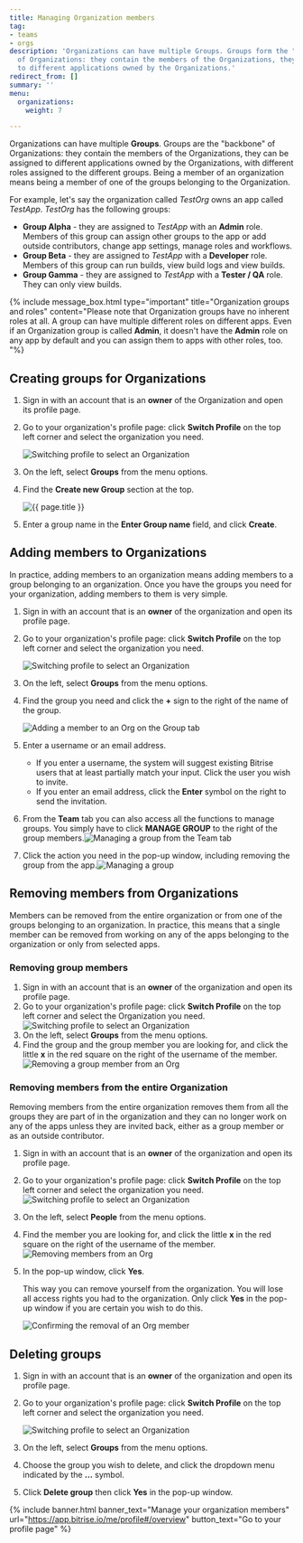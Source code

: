 ```yaml
---
title: Managing Organization members
tag:
- teams
- orgs
description: 'Organizations can have multiple Groups. Groups form the "backbones"
  of Organizations: they contain the members of the Organizations, they can be assigned
  to different applications owned by the Organizations.'
redirect_from: []
summary: ''
menu:
  organizations:
    weight: 7

---
```

Organizations can have multiple **Groups**. Groups are the "backbone" of Organizations: they contain the members of the Organizations, they can be assigned to different applications owned by the Organizations, with different roles assigned to the different groups. Being a member of an organization means being a member of one of the groups belonging to the Organization.

For example, let's say the organization called _TestOrg_ owns an app called _TestApp_. _TestOrg_ has the following groups:

* **Group Alpha** - they are assigned to _TestApp_ with an **Admin** role. Members of this group can assign other groups to the app or add outside contributors, change app settings, manage roles and workflows.
* **Group Beta** - they are assigned to _TestApp_ with a **Developer** role. Members of this group can run builds, view build logs and view builds.
* **Group Gamma** - they are assigned to _TestApp_ with a **Tester / QA** role. They can only view builds.

{% include message_box.html type="important" title="Organization groups and roles" content="Please note that Organization groups have no inherent roles at all. A group can have multiple different roles on different apps. Even if an Organization group is called **Admin**, it doesn't have the **Admin** role on any app by default and you can assign them to apps with other roles, too. "%}

## Creating groups for Organizations

1. Sign in with an account that is an **owner** of the Organization and open its profile page.
2. Go to your organization's profile page: click **Switch Profile** on the top left corner and select the organization you need.

   ![Switching profile to select an Organization](/img/switchprofile.jpg)
3. On the left, select **Groups** from the menu options.
4. Find the **Create new Group** section at the top.

   ![{{ page.title }}](/img/enter-group-name.jpg)
5. Enter a group name in the **Enter Group name** field, and click **Create**.

## Adding members to Organizations

In practice, adding members to an organization means adding members to a group belonging to an organization. Once you have the groups you need for your organization, adding members to them is very simple.

1. Sign in with an account that is an **owner** of the organization and open its profile page.
2. Go to your organization's profile page: click **Switch Profile** on the top left corner and select the organization you need.

   ![Switching profile to select an Organization](/img/switchprofile.jpg)
3. On the left, select **Groups** from the menu options.
4. Find the group you need and click the **+** sign to the right of the name of the group.

   ![Adding a member to an Org on the Group tab](/img/addinggroupmember.jpg)
5. Enter a username or an email address.
   * If you enter a username, the system will suggest existing Bitrise users that at least partially match your input. Click the user you wish to invite.
   * If you enter an email address, click the **Enter** symbol on the right to send the invitation.
6. From the **Team** tab you can also access all the functions to manage groups. You simply have to click **MANAGE GROUP** to the right of the group members.![Managing a group from the Team tab](/img/managegroup.jpg)
7. Click the action you need in the pop-up window, including removing the group from the app.![Managing a group](/img/managegroupmembers.jpg)

## Removing members from Organizations

Members can be removed from the entire organization or from one of the groups belonging to an organization. In practice, this means that a single member can be removed from working on any of the apps belonging to the organization or only from selected apps.

### Removing group members

1. Sign in with an account that is an **owner** of the organization and open its profile page.
2. Go to your organization's profile page: click **Switch Profile** on the top left corner and select the Organization you need.![Switching profile to select an Organization](https://app.forestry.io/sites/mpxzvqn7ysfysw/body-media//img/switchprofile.jpg)
3. On the left, select **Groups** from the menu options.
4. Find the group and the group member you are looking for, and click the little **x** in the red square on the right of the username of the member.![Removing a group member from an Org](/img/remomember.jpg)

### Removing members from the entire Organization

Removing members from the entire organization removes them from all the groups they are part of in the organization and they can no longer work on any of the apps unless they are invited back, either as a group member or as an outside contributor.

1. Sign in with an account that is an **owner** of the organization and open its profile page.
2. Go to your organization's profile page: click **Switch Profile** on the top left corner and select the organization you need.![Switching profile to select an Organization](https://app.forestry.io/sites/mpxzvqn7ysfysw/body-media//img/switchprofile.jpg)
3. On the left, select **People** from the menu options.
4. Find the member you are looking for, and click the little **x** in the red square on the right of the username of the member.![Removing members from an Org](/img/removeorg.jpg)
5. In the pop-up window, click **Yes**.

   This way you can remove yourself from the organization. You will lose all access rights you had to the organization. Only click **Yes** in the pop-up window if you are certain you wish to do this.

   ![Confirming the removal of an Org member](/img/removegreatmember.jpg)

## Deleting groups

1. Sign in with an account that is an **owner** of the organization and open its profile page.
2. Go to your organization's profile page: click **Switch Profile** on the top left corner and select the organization you need.

   ![Switching profile to select an Organization](https://app.forestry.io/sites/mpxzvqn7ysfysw/body-media//img/switchprofile.jpg)
3. On the left, select **Groups** from the menu options.
4. Choose the group you wish to delete, and click the dropdown menu indicated by the **...** symbol.
5. Click **Delete group** then click **Yes** in the pop-up window.

{% include banner.html banner_text="Manage your organization members" url="https://app.bitrise.io/me/profile#/overview" button_text="Go to your profile page" %}
